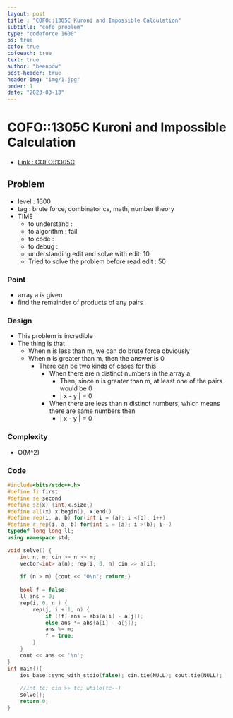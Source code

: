 ```yaml
---
layout: post
title : "COFO::1305C Kuroni and Impossible Calculation"
subtitle: "cofo problem"
type: "codeforce 1600"
ps: true
cofo: true
cofoeach: true
text: true
author: "beenpow"
post-header: true
header-img: "img/1.jpg"
order: 1
date: "2023-03-13"
---
```

# COFO::1305C Kuroni and Impossible Calculation
- [Link : COFO::1305C](https://codeforces.com/contest/1305/problem/C)


## Problem 

- level : 1600
- tag : brute force, combinatorics, math, number theory
- TIME
  - to understand    : 
  - to algorithm     : fail
  - to code          : 
  - to debug         : 
  - understanding edit and solve with edit:  10
  - Tried to solve the problem before read edit : 50

### Point
- array a is given
- find the remainder of products of any pairs

### Design
- This problem is incredible
- The thing is that
  - When n is less than m, we can do brute force obviously
  - When n is greater than m, then the answer is 0
    - There can be two kinds of cases for this
      - When there are n distinct numbers in the array a
        - Then, since n is greater than m, at least one of the pairs would be 0
		- | x - y | = 0
      - When there are less than n distinct numbers, which means there are same numbers then 
        - | x - y | = 0

### Complexity
- O(M^2)

### Code

```cpp
#include<bits/stdc++.h>
#define fi first
#define se second
#define sz(x) (int)x.size()
#define all(x) x.begin(), x.end()
#define rep(i, a, b) for(int i = (a); i <(b); i++)
#define r_rep(i, a, b) for(int i = (a); i >(b); i--)
typedef long long ll;
using namespace std;

void solve() {
    int n, m; cin >> n >> m;
    vector<int> a(n); rep(i, 0, n) cin >> a[i];
    
    if (n > m) {cout << "0\n"; return;}
    
    bool f = false;
    ll ans = 0;
    rep(i, 0, n ) {
        rep(j, i + 1, n) {
            if (!f) ans = abs(a[i] - a[j]);
            else ans *= abs(a[i] - a[j]);
            ans %= m;
            f = true;
        }
    }
    cout << ans << '\n';
}
int main(){
    ios_base::sync_with_stdio(false); cin.tie(NULL); cout.tie(NULL);
    
    //int tc; cin >> tc; while(tc--)
    solve();
    return 0;
}
```

